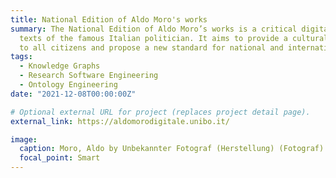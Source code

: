 ```yaml
---
title: National Edition of Aldo Moro's works
summary: The National Edition of Aldo Moro’s works is a critical digital edition of the published and unpublished 
  texts of the famous Italian politician. It aims to provide a cultural product that is universally available 
  to all citizens and propose a new standard for national and international research in political communication.
tags:
  - Knowledge Graphs
  - Research Software Engineering
  - Ontology Engineering
date: "2021-12-08T00:00:00Z"

# Optional external URL for project (replaces project detail page).
external_link: https://aldomorodigitale.unibo.it/

image:
  caption: Moro, Aldo by Unbekannter Fotograf (Herstellung) (Fotograf) - Deutsche Fotothek, Germany - In Copyright - Educational Use Permitted.
  focal_point: Smart
---
```

